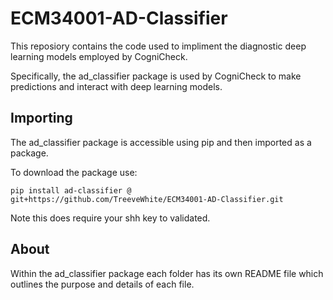 # ECM34001-AD-Classifier

This reposiory contains the code used to impliment the diagnostic deep learning models employed by CogniCheck.

Specifically, the ad_classifier package is used by CogniCheck to make predictions and interact with deep learning models.

## Importing

The ad_classifier package is accessible using pip and then imported as a package.

To download the package use:

`pip install ad-classifier @ git+https://github.com/TreeveWhite/ECM34001-AD-Classifier.git`

Note this does require your shh key to validated.

## About

Within the ad_classifier package each folder has its own README file which outlines the purpose and details of each file.
